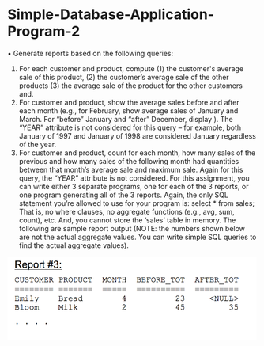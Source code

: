 # Simple-Database-Application-Program-2

• Generate reports based on the following queries:
  1. For each customer and product, compute (1) the customer's average sale of this product, (2) the customer’s average sale of the other products (3) the average sale of the product for the other customers and.
  2. For customer and product, show the average sales before and after each month (e.g., for February, show average sales of January and March. For “before” January and “after” December, display <NULL>). The “YEAR” attribute is not considered for this query – for example, both January of 1997 and January of 1998 are considered January regardless of the year.
  3. For customer and product, count for each month, how many sales of the previous and how many sales of the following month had quantities between that month’s average sale and maximum sale. Again for this query, the “YEAR” attribute is not considered.
For this assignment, you can write either 3 separate programs, one for each of the 3 reports, or one program generating all of the 3 reports.
Again, the only SQL statement you’re allowed to use for your program is:
select * from sales;
That is, no where clauses, no aggregate functions (e.g., avg, sum, count), etc.
And, you cannot store the ‘sales’ table in memory.
The following are sample report output (NOTE: the numbers shown below are not the actual aggregate values. You can write simple SQL queries to find the actual aggregate values).

![image](https://github.com/haoweichen/Simple-Database-Application-Program-2/blob/master/DB_sample1.png)
